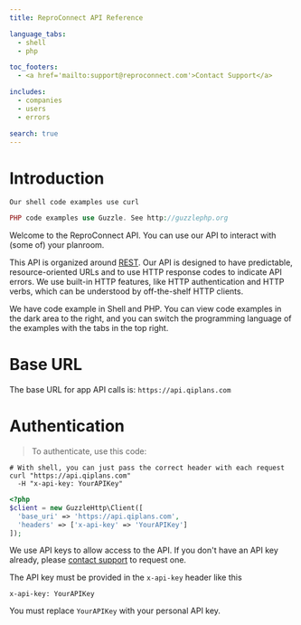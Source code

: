 ```yaml
---
title: ReproConnect API Reference

language_tabs:
  - shell
  - php

toc_footers:
  - <a href='mailto:support@reproconnect.com'>Contact Support</a>

includes:
  - companies
  - users
  - errors

search: true
---
```


# Introduction

```shell
Our shell code examples use curl
```

```php
PHP code examples use Guzzle. See http://guzzlephp.org
```

Welcome to the ReproConnect API. You can use our API to interact with (some of) your planroom.

This API is organized around [REST](https://en.wikipedia.org/wiki/Representational_state_transfer). Our API is designed to have predictable, resource-oriented URLs and to use HTTP response codes to indicate API errors. We use built-in HTTP features, like HTTP authentication and HTTP verbs, which can be understood by off-the-shelf HTTP clients.

We have code example in Shell and PHP. You can view code examples in the dark area to the right, and you can switch the programming language of the examples with the tabs in the top right.

# Base URL

The base URL for app API calls is: `https://api.qiplans.com`

# Authentication

> To authenticate, use this code:

```shell
# With shell, you can just pass the correct header with each request
curl "https://api.qiplans.com"
  -H "x-api-key: YourAPIKey"
```

```php
<?php
$client = new GuzzleHttp\Client([
  'base_uri' => 'https://api.qiplans.com',
  'headers' => ['x-api-key' => 'YourAPIKey']
]);
```

We use API keys to allow access to the API. If you don't have an API key already, please [contact support](mailto:support@reproconnect.com?subject=API+key) to request one.

The API key must be provided in the `x-api-key` header like this

`x-api-key: YourAPIKey`

<aside class="notice">
You must replace <code>YourAPIKey</code> with your personal API key.
</aside>
